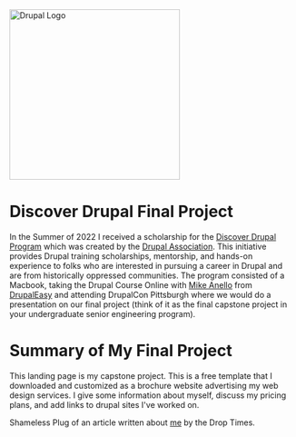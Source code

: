 <img alt="Drupal Logo" src="https://res.cloudinary.com/elektra8875/image/upload/v1692399477/IMG_6997_jnzdcu.jpg" height="300px">

# Discover Drupal Final Project

In the Summer of 2022 I received a scholarship for the [Discover Drupal Program](https://www.drupal.org/association/discover-drupal) 
which was created by the [Drupal Association](https://www.drupal.org/association). This initiative provides Drupal training 
scholarships, mentorship, and hands-on experience to folks who are interested in pursuing a career in Drupal and are 
from historically oppressed communities. The program consisted of a Macbook, taking the Drupal Course Online 
with [Mike Anello](https://github.com/ultimike) from [DrupalEasy](https://drupaleasy.com) and attending DrupalCon Pittsburgh 
where we would do a presentation on our final project 
(think of it as the final capstone project in your undergraduate senior engineering program).


# Summary of My Final Project
This landing page is my capstone project. This is a free template that I downloaded 
and customized as a brochure website advertising my web design services. I give some information
about myself, discuss my pricing plans, and add links to drupal sites I've worked on. 

Shameless Plug of an article written about [me](https://www.thedroptimes.com/33524/cindy-garcias-path-biomedical-engineering-drupal-web-development) by the Drop Times.



